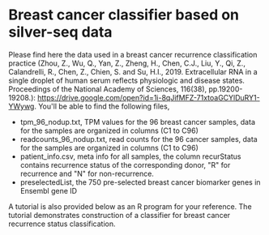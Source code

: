 # Breast cancer classifier based on silver-seq data

Please find here the data used in a breast cancer recurrence classification practice (Zhou, Z., Wu, Q., Yan, Z., Zheng, H., Chen, C.J., Liu, Y., Qi, Z., Calandrelli, R., Chen, Z., Chien, S. and Su, H.I., 2019. Extracellular RNA in a single droplet of human serum reflects physiologic and disease states. Proceedings of the National Academy of Sciences, 116(38), pp.19200-19208.): https://drive.google.com/open?id=1i-8qJifMFZ-71xtoaGCYlDuRY1-YWywg. You'll be able to find the following files,
* tpm_96_nodup.txt, TPM values for the 96 breast cancer samples, data for the samples are organized in columns (C1 to C96)
* readcounts_96_nodup.txt, read counts for the 96 cancer samples, data for the samples are organized in columns (C1 to C96)
* patient_info.csv, meta info for all samples, the column recurStatus contains recurrence status of the corresponding donor, "R" for recurrence and "N" for non-recurrence.
* preselectedList, the 750 pre-selected breast cancer biomarker genes in Ensembl gene ID

A tutorial is also provided below as an R program for your reference. The tutorial demonstrates construction of a classifier for breast cancer recurrence status classification.

